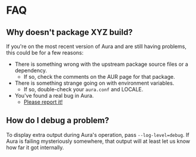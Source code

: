 # FAQ

## Why doesn't package XYZ build?

If you're on the most recent version of Aura and are still having problems, this
could be for a few reasons:

- There is something wrong with the upstream package source files or a
  dependency.
  - If so, check the comments on the AUR page for that package.
- There is something strange going on with environment variables.
  - If so, double-check your `aura.conf` and LOCALE.
- You've found a real bug in Aura.
  - [Please report it!](https://github.com/fosskers/aura/issues)

## How do I debug a problem?

To display extra output during Aura's operation, pass `--log-level=debug`. If
Aura is failing mysteriously somewhere, that output will at least let us know
how far it got internally.
